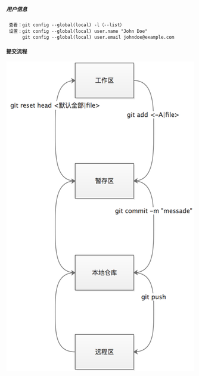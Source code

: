 ##### 用户信息
     查看：git config --global(local) -l（--list）
     设置：git config --global(local) user.name "John Doe"
          git config --global(local) user.email johndoe@example.com
#### 提交流程
![](./Git/git提交流程.png "git提交流程")
